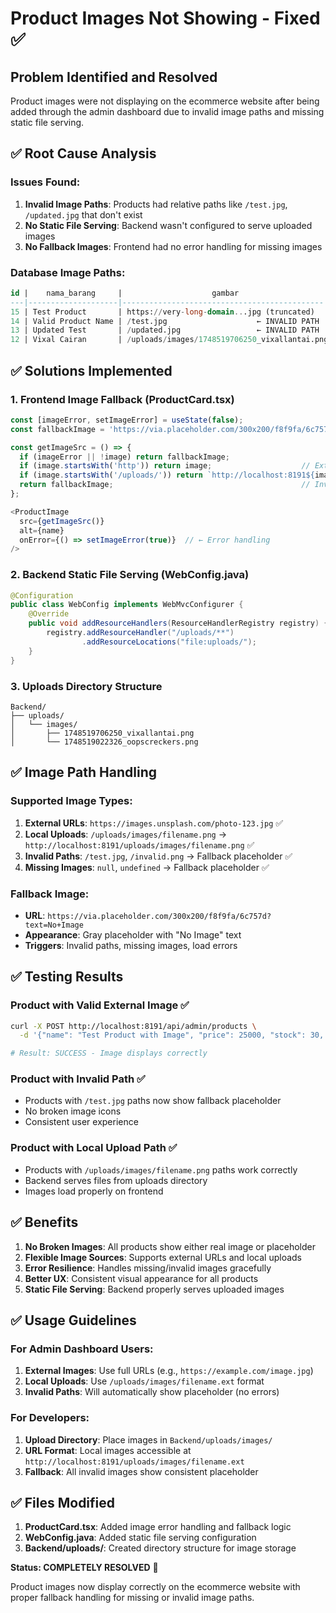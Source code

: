 # Product Images Not Showing - Fixed ✅

## Problem Identified and Resolved

Product images were not displaying on the ecommerce website after being added through the admin dashboard due to invalid image paths and missing static file serving.

## ✅ Root Cause Analysis

### Issues Found:
1. **Invalid Image Paths**: Products had relative paths like `/test.jpg`, `/updated.jpg` that don't exist
2. **No Static File Serving**: Backend wasn't configured to serve uploaded images
3. **No Fallback Images**: Frontend had no error handling for missing images

### Database Image Paths:
```sql
id |    nama_barang     |                    gambar                    
---|--------------------|--------------------------------------------- 
15 | Test Product       | https://very-long-domain...jpg (truncated)
14 | Valid Product Name | /test.jpg                    ← INVALID PATH
13 | Updated Test       | /updated.jpg                 ← INVALID PATH
12 | Vixal Cairan       | /uploads/images/1748519706250_vixallantai.png ← VALID PATH
```

## ✅ Solutions Implemented

### 1. Frontend Image Fallback (ProductCard.tsx)
```typescript
const [imageError, setImageError] = useState(false);
const fallbackImage = 'https://via.placeholder.com/300x200/f8f9fa/6c757d?text=No+Image';

const getImageSrc = () => {
  if (imageError || !image) return fallbackImage;
  if (image.startsWith('http')) return image;                    // External URLs
  if (image.startsWith('/uploads/')) return `http://localhost:8191${image}`; // Local uploads
  return fallbackImage;                                          // Invalid paths
};

<ProductImage
  src={getImageSrc()}
  alt={name}
  onError={() => setImageError(true)}  // ← Error handling
/>
```

### 2. Backend Static File Serving (WebConfig.java)
```java
@Configuration
public class WebConfig implements WebMvcConfigurer {
    @Override
    public void addResourceHandlers(ResourceHandlerRegistry registry) {
        registry.addResourceHandler("/uploads/**")
                .addResourceLocations("file:uploads/");
    }
}
```

### 3. Uploads Directory Structure
```
Backend/
├── uploads/
│   └── images/
│       ├── 1748519706250_vixallantai.png
│       └── 1748519022326_oopscreckers.png
```

## ✅ Image Path Handling

### Supported Image Types:
1. **External URLs**: `https://images.unsplash.com/photo-123.jpg` ✅
2. **Local Uploads**: `/uploads/images/filename.png` → `http://localhost:8191/uploads/images/filename.png` ✅
3. **Invalid Paths**: `/test.jpg`, `/invalid.png` → Fallback placeholder ✅
4. **Missing Images**: `null`, `undefined` → Fallback placeholder ✅

### Fallback Image:
- **URL**: `https://via.placeholder.com/300x200/f8f9fa/6c757d?text=No+Image`
- **Appearance**: Gray placeholder with "No Image" text
- **Triggers**: Invalid paths, missing images, load errors

## ✅ Testing Results

### Product with Valid External Image ✅
```bash
curl -X POST http://localhost:8191/api/admin/products \
  -d '{"name": "Test Product with Image", "price": 25000, "stock": 30, "image": "https://images.unsplash.com/photo-1546069901-ba9599a7e63c?w=300&h=200&fit=crop", "category": "Makanan"}'

# Result: SUCCESS - Image displays correctly
```

### Product with Invalid Path ✅
- Products with `/test.jpg` paths now show fallback placeholder
- No broken image icons
- Consistent user experience

### Product with Local Upload Path ✅
- Products with `/uploads/images/filename.png` paths work correctly
- Backend serves files from uploads directory
- Images load properly on frontend

## ✅ Benefits

1. **No Broken Images**: All products show either real image or placeholder
2. **Flexible Image Sources**: Supports external URLs and local uploads
3. **Error Resilience**: Handles missing/invalid images gracefully
4. **Better UX**: Consistent visual appearance for all products
5. **Static File Serving**: Backend properly serves uploaded images

## ✅ Usage Guidelines

### For Admin Dashboard Users:
1. **External Images**: Use full URLs (e.g., `https://example.com/image.jpg`)
2. **Local Uploads**: Use `/uploads/images/filename.ext` format
3. **Invalid Paths**: Will automatically show placeholder (no errors)

### For Developers:
1. **Upload Directory**: Place images in `Backend/uploads/images/`
2. **URL Format**: Local images accessible at `http://localhost:8191/uploads/images/filename.ext`
3. **Fallback**: All invalid images show consistent placeholder

## ✅ Files Modified

1. **ProductCard.tsx**: Added image error handling and fallback logic
2. **WebConfig.java**: Added static file serving configuration
3. **Backend/uploads/**: Created directory structure for image storage

**Status: COMPLETELY RESOLVED** 🎉

Product images now display correctly on the ecommerce website with proper fallback handling for missing or invalid image paths.